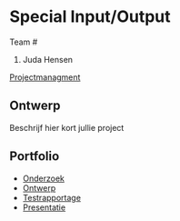 # Special Input/Output
Team #
1. Juda Hensen

[Projectmanagment](https://trello.com/b/basiDeQY/in-output-v2)

## Ontwerp
Beschrijf hier kort jullie project

## Portfolio

* [Onderzoek]()
* [Ontwerp]()
* [Testrapportage]()
* [Presentatie]()

